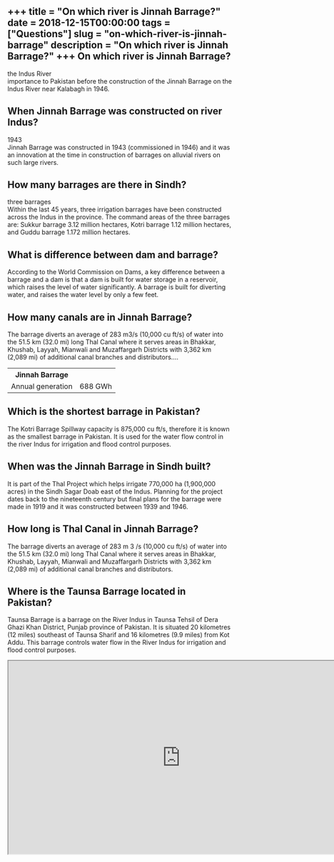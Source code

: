 +++
title = "On which river is Jinnah Barrage?"
date = 2018-12-15T00:00:00
tags = ["Questions"]
slug = "on-which-river-is-jinnah-barrage"
description = "On which river is Jinnah Barrage?"
+++
On which river is Jinnah Barrage?
---------------------------------

the Indus River  
importance to Pakistan before the construction of the Jinnah Barrage on the Indus River near Kalabagh in 1946.

When Jinnah Barrage was constructed on river Indus?
---------------------------------------------------

1943  
Jinnah Barrage was constructed in 1943 (commissioned in 1946) and it was an innovation at the time in construction of barrages on alluvial rivers on such large rivers.

How many barrages are there in Sindh?
-------------------------------------

three barrages  
Within the last 45 years, three irrigation barrages have been constructed across the Indus in the province. The command areas of the three barrages are: Sukkur barrage 3.12 million hectares, Kotri barrage 1.12 million hectares, and Guddu barrage 1.172 million hectares.

What is difference between dam and barrage?
-------------------------------------------

According to the World Commission on Dams, a key difference between a barrage and a dam is that a dam is built for water storage in a reservoir, which raises the level of water significantly. A barrage is built for diverting water, and raises the water level by only a few feet.

How many canals are in Jinnah Barrage?
--------------------------------------

The barrage diverts an average of 283 m3/s (10,000 cu ft/s) of water into the 51.5 km (32.0 mi) long Thal Canal where it serves areas in Bhakkar, Khushab, Layyah, Mianwali and Muzaffargarh Districts with 3,362 km (2,089 mi) of additional canal branches and distributors….

<table><tr><th>Jinnah Barrage</th></tr><tr><td>Annual generation</td><td>688 GWh</td></tr></table>

Which is the shortest barrage in Pakistan?
------------------------------------------

The Kotri Barrage Spillway capacity is 875,000 cu ft/s, therefore it is known as the smallest barrage in Pakistan. It is used for the water flow control in the river Indus for irrigation and flood control purposes.

When was the Jinnah Barrage in Sindh built?
-------------------------------------------

It is part of the Thal Project which helps irrigate 770,000 ha (1,900,000 acres) in the Sindh Sagar Doab east of the Indus. Planning for the project dates back to the nineteenth century but final plans for the barrage were made in 1919 and it was constructed between 1939 and 1946.

How long is Thal Canal in Jinnah Barrage?
-----------------------------------------

The barrage diverts an average of 283 m 3 /s (10,000 cu ft/s) of water into the 51.5 km (32.0 mi) long Thal Canal where it serves areas in Bhakkar, Khushab, Layyah, Mianwali and Muzaffargarh Districts with 3,362 km (2,089 mi) of additional canal branches and distributors.

Where is the Taunsa Barrage located in Pakistan?
------------------------------------------------

Taunsa Barrage is a barrage on the River Indus in Taunsa Tehsil of Dera Ghazi Khan District, Punjab province of Pakistan. It is situated 20 kilometres (12 miles) southeast of Taunsa Sharif and 16 kilometres (9.9 miles) from Kot Addu. This barrage controls water flow in the River Indus for irrigation and flood control purposes.

<iframe allow="accelerometer; autoplay; clipboard-write; encrypted-media; gyroscope; picture-in-picture" allowfullscreen="" class="__youtube_prefs__  epyt-is-override  no-lazyload" data-no-lazy="1" data-origheight="433" data-origwidth="770" data-skipgform_ajax_framebjll="" height="433" id="_ytid_30522" loading="lazy" src="https://www.youtube.com/embed/75xw-9jpqkI?enablejsapi=1&autoplay=0&cc_load_policy=0&cc_lang_pref=&iv_load_policy=1&loop=0&modestbranding=0&rel=1&fs=1&playsinline=0&autohide=2&theme=dark&color=red&controls=1&" title="YouTube player" width="770"></iframe>